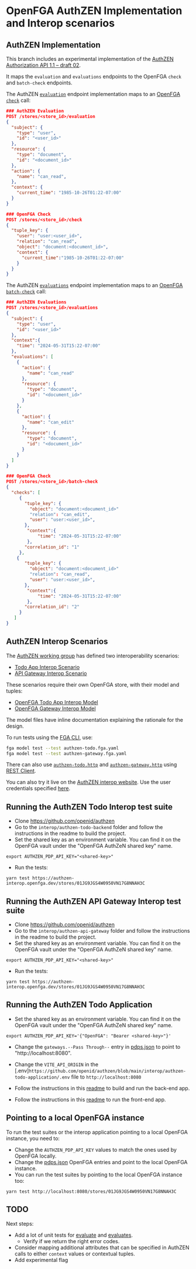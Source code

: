 # OpenFGA AuthZEN Implementation and Interop scenarios

## AuthZEN Implementation

This branch includes an experimental implementation of the [AuthZEN Authorization API 1.1 – draft 02](https://github.com/openid/authzen/blob/main/api/authorization-api-1_1_02.md). 

It maps the `evaluation` and `evaluations` endpoints to the OpenFGA `check` and `batch-check` endpoints.

The AuthZEN [`evaluation`](https://openid.net/specs/authorization-api-1_0-02.html#name-access-evaluation-api) endpoint implementation maps to an [OpenFGA `check`](https://openfga.dev/api/service#/Relationship%20Queries/Check) call:


```json
### AuthZEN Evaluation
POST /stores/<store_id>/evaluation
{
  "subject": {
    "type": "user",
    "id": "<user_id>"
  },
  "resource": {
    "type": "document",
    "id": "<document_id>"
  },
  "action": {
    "name": "can_read",
  },
  "context": {
    "current_time": "1985-10-26T01:22-07:00"
  }
}
```

```json
### OpenFGA Check
POST /stores/<store_id>/check
{
  "tuple_key": {
    "user": "user:<user_id>",
    "relation": "can_read",
    "object": "document:<document_id>",
    "context": {
      "current_time":"1985-10-26T01:22-07:00"
    }  
  }
}
```

The AuthZEN [`evaluations`](https://openid.net/specs/authorization-api-1_0-02.html#name-access-evaluations-api) endpoint implementation maps to an [OpenFGA `batch-check`](https://openfga.dev/api/service#/Relationship%20Queries/BatchCheck) call:

```json
### AuthZEN Evaluations
POST /stores/<store_id>/evaluations
{
  "subject": {
    "type": "user",
    "id": "<user_id>"
  },
  "context":{
    "time": "2024-05-31T15:22-07:00"
  },
  "evaluations": [
    {
      "action": {
        "name": "can_read"
      },
      "resource": {
        "type": "document",
        "id": "<document_id>"
      }
    },
    {
      "action": {
        "name": "can_edit"
      },
      "resource": {
        "type": "document",
        "id": "<document_id>"
      }
    }
  ]
}
```

```json
### OpenFGA Check
POST /stores/<store_id>/batch-check
{
  "checks": [
     {
       "tuple_key": {
         "object": "document:<document_id>"
         "relation": "can_edit",
         "user": "user:<user_id>",
       },
        "context":{
            "time": "2024-05-31T15:22-07:00"
        },
       "correlation_id": "1"
     },
    {
       "tuple_key": {
         "object": "document:<document_id>"
         "relation": "can_read",
         "user": "user:<user_id>",
       },
        "context":{
            "time": "2024-05-31T15:22-07:00"
        },
       "correlation_id": "2"
     }
   ]
}
```


## AuthZEN Interop Scenarios

The [AuthZEN working group](https://openid.net/wg/authzen/) has defined two interoperability scenarios:

- [Todo App Interop Scenario](https://authzen-interop.net/docs/scenarios/todo-1.1/)
- [API Gateway Interop Scenario](https://authzen-interop.net/docs/category/api-gateway-10-draft-02)

These scenarios require their own OpenFGA store, with their model and tuples:

- [OpenFGA Todo App Interop Model](./authzen-todo.fga.yaml)
- [OpenFGA Gateway Interop Model](./authzen-gateway.fga.yaml)

The model files have inline documentation explaining the rationale for the design.

To run tests using the [FGA CLI](https://github.com/openfga/cli), use:

```bash
fga model test --test authzen-todo.fga.yaml
fga model test --test authzen-gateway.fga.yaml
```

There can also use [`authzen-todo.http`](./authzen-todo.http) and [`authzen-gateway.http`](./authzen-gateway.http) using [REST Client](https://marketplace.visualstudio.com/items?itemName=humao.rest-client). 


You can also try it live on the [AuthZEN interop website](https://todo.authzen-interop.net/). Use the user credentials specified [here](https://github.com/openid/authzen/blob/main/interop/authzen-todo-application/README.md#identities).


## Running the AuthZEN Todo Interop test suite

- Clone https://github.com/openid/authzen
- Go to the `interop/authzen-todo-backend` folder and follow the instructions in the readme to build the project.
- Set the shared key as an environment variable. You can find it on the OpenFGA vault under the "OpenFGA AuthZeN shared key" name.

```
export AUTHZEN_PDP_API_KEY="<shared-key>"
```

- Run the tests:
```
yarn test https://authzen-interop.openfga.dev/stores/01JG9JGS4W0950VN17G8NNAH3C 
```

## Running the AuthZEN API Gateway Interop test suite

- Clone https://github.com/openid/authzen
- Go to the `interop/authzen-api-gateway` folder and follow the instructions in the readme to build the project.
- Set the shared key as an environment variable. You can find it on the OpenFGA vault under the "OpenFGA AuthZeN shared key" name.

```
export AUTHZEN_PDP_API_KEY="<shared-key>"
```

- Run the tests:
```
yarn test https://authzen-interop.openfga.dev/stores/01JG9JGS4W0950VN17G8NNAH3C 
```

## Running the AuthZEN Todo Application

- Set the shared key as an environment variable. You can find it on the OpenFGA vault under the "OpenFGA AuthZeN shared key" name.

```
export AUTHZEN_PDP_API_KEY='{"OpenFGA": "Bearer <shared-key>"}'
```

- Change the `gateways.--Pass Through--` entry in [pdps.json](https://github.com/openid/authzen/blob/main/interop/authzen-todo-backend/src/pdps.json) to point to "http://localhost:8080".

- Change the `VITE_API_ORIGIN` in the [.env]`https://github.com/openid/authzen/blob/main/interop/authzen-todo-application/.env` file to `http://localhost:8080`

- Follow the instructions in this [readme](https://github.com/openid/authzen/tree/main/interop/authzen-todo-backend) to build and run the back-end app.

- Follow the instructions in this [readme](https://github.com/openid/authzen/blob/main/interop/authzen-todo-application/README.md) to run the front-end app.

## Pointing to a local OpenFGA instance

To run the test suites or the interop application pointing to a local OpenFGA instance, you need to:

- Change the `AUTHZEN_PDP_API_KEY` values to match the ones used by OpenFGA locally.
- Change the [pdps.json](https://github.com/openid/authzen/blob/main/interop/authzen-todo-backend/src/pdps.json) OpenFGA entries and point to the local OpenFGA instance.
- You can run the test suites by pointing to the local OpenFGA instance too:

```
yarn test http://localhost:8080/stores/01JG9JGS4W0950VN17G8NNAH3C 
```

## TODO

Next steps:

- Add a lot of unit tests for [evaluate](/pkg/server/commands/evaluate_test.go) and [evaluates](/pkg/server/commands/batch_evaluate_test.go). 
  - Verify if we return the right error codes.
- Consider mapping additional attributes that can be specified in AuthZEN calls to either `context` values or contextual tuples.
- Add experimental flag
